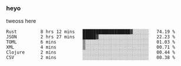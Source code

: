 ### heyo
tweoss here

<!--START_SECTION:waka-->

```text
Rust         8 hrs 12 mins   ██████████████████▓░░░░░░   74.19 %
JSON         2 hrs 27 mins   █████▓░░░░░░░░░░░░░░░░░░░   22.23 %
TOML         6 mins          ▒░░░░░░░░░░░░░░░░░░░░░░░░   01.03 %
XML          4 mins          ▒░░░░░░░░░░░░░░░░░░░░░░░░   00.71 %
Clojure      2 mins          ░░░░░░░░░░░░░░░░░░░░░░░░░   00.44 %
CSV          2 mins          ░░░░░░░░░░░░░░░░░░░░░░░░░   00.38 %
```

<!--END_SECTION:waka-->

<!--
**Tweoss/tweoss** is a ✨ _special_ ✨ repository because its `README.md` (this file) appears on your GitHub profile.

Here are some ideas to get you started:

- 🔭 I’m currently working on ...
- 🌱 I’m currently learning ...
- 👯 I’m looking to collaborate on ...
- 🤔 I’m looking for help with ...
- 💬 Ask me about ...
- 📫 How to reach me: ...
- 😄 Pronouns: ...
- ⚡ Fun fact: ...
-->
